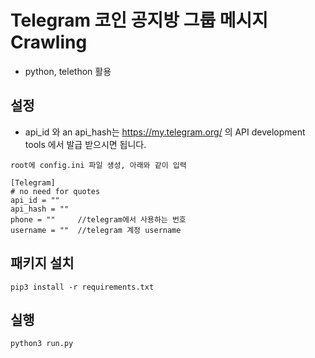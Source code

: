 # Telegram 코인 공지방 그룹 메시지 Crawling

- python, telethon 활용

## 설정

- api_id 와 an api_hash는 https://my.telegram.org/ 의 API development tools 에서 발급 받으시면 됩니다.

```
root에 config.ini 파일 생성, 아래와 같이 입력

[Telegram]
# no need for quotes
api_id = ""
api_hash = ""
phone = ""     //telegram에서 사용하는 번호
username = ""  //telegram 계정 username

```

## 패키지 설치

```
pip3 install -r requirements.txt
```

## 실행

```
python3 run.py
```
